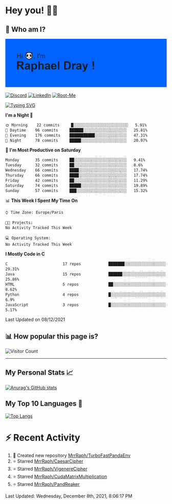 # **Hey you! 👋🏼**

## **🔎 Who am I?**

<img src="https://github.com/MrrRaph/MrrRaph/blob/master/header.png?raw=true">

[![Discord](https://img.shields.io/badge/Discord-7289DA?style=for-the-badge&logo=discord&logoColor=white
)](https://discordapp.com/users/MrRaph#4214/)
[![LinkedIn](https://img.shields.io/badge/LinkedIn-0077B5?style=for-the-badge&logo=linkedin&logoColor=white)](https://www.linkedin.com/in/raphaeldray/)
[![Root-Me](https://img.shields.io/badge/dynamic/json?color=yellowgreen&label=Root-me%20Score&query=score&style=for-the-badge&url=https://raw.githubusercontent.com/MrrRaph/MrrRaph/master/root-me-stats.json&logoColor=white)](https://www.root-me.org/PandHacker)


[![Typing SVG](https://readme-typing-svg.herokuapp.com?font=glory&size=23&multiline=true&height=65&lines=CyberSecurity+Engineer+%F0%9F%92%BB;Freelance+Fullstack+Developer)](https://git.io/typing-svg)

<!--START_SECTION:waka-->
**I'm a Night 🦉** 

```text
🌞 Morning    22 commits     █░░░░░░░░░░░░░░░░░░░░░░░░   5.91% 
🌆 Daytime    96 commits     ██████░░░░░░░░░░░░░░░░░░░   25.81% 
🌃 Evening    176 commits    ███████████░░░░░░░░░░░░░░   47.31% 
🌙 Night      78 commits     █████░░░░░░░░░░░░░░░░░░░░   20.97%

```
📅 **I'm Most Productive on Saturday** 

```text
Monday       35 commits     ██░░░░░░░░░░░░░░░░░░░░░░░   9.41% 
Tuesday      32 commits     ██░░░░░░░░░░░░░░░░░░░░░░░   8.6% 
Wednesday    66 commits     ████░░░░░░░░░░░░░░░░░░░░░   17.74% 
Thursday     66 commits     ████░░░░░░░░░░░░░░░░░░░░░   17.74% 
Friday       42 commits     ██░░░░░░░░░░░░░░░░░░░░░░░   11.29% 
Saturday     74 commits     █████░░░░░░░░░░░░░░░░░░░░   19.89% 
Sunday       57 commits     ███░░░░░░░░░░░░░░░░░░░░░░   15.32%

```


📊 **This Week I Spent My Time On** 

```text
⌚︎ Time Zone: Europe/Paris

🐱‍💻 Projects: 
No Activity Tracked This Week

💻 Operating System: 
No Activity Tracked This Week

```

**I Mostly Code in C** 

```text
C                        17 repos            ███████░░░░░░░░░░░░░░░░░░   29.31% 
Java                     15 repos            ██████░░░░░░░░░░░░░░░░░░░   25.86% 
HTML                     5 repos             ██░░░░░░░░░░░░░░░░░░░░░░░   8.62% 
Python                   4 repos             █░░░░░░░░░░░░░░░░░░░░░░░░   6.9% 
JavaScript               3 repos             █░░░░░░░░░░░░░░░░░░░░░░░░   5.17%

```



 Last Updated on 08/12/2021
<!--END_SECTION:waka-->

## **📊 How popular this page is?**

![Visitor Count](https://profile-counter.glitch.me/MrrRaph/count.svg)

---

## **My Personal Stats 📈**

[![Anurag's GitHub stats](https://github-readme-stats.vercel.app/api?username=mrrraph&count_private=true&show_icons=true&title_color=fff&text_color=fff&bg_color=30,36d1dc,904e95)](https://github.com/anuraghazra/github-readme-stats)

## **My Top 10 Languages 📣**

[![Top Langs](https://github-readme-stats.vercel.app/api/top-langs/?username=mrrraph&langs_count=10&layout=compact&hide=html,css&hide_title=true)](https://github.com/anuraghazra/github-readme-stats)


# **⚡ Recent Activity**

<!--RECENT_ACTIVITY:start-->
1. 📔 Created new repository [MrrRaph/TurboFastPandaEnv](https://github.com/MrrRaph/TurboFastPandaEnv)
2. ⭐ Starred [MrrRaph/CaesarCipher](https://github.com/MrrRaph/CaesarCipher)
3. ⭐ Starred [MrrRaph/VigenereCipher](https://github.com/MrrRaph/VigenereCipher)
4. ⭐ Starred [MrrRaph/CudaMatrixMultiplication](https://github.com/MrrRaph/CudaMatrixMultiplication)
5. ⭐ Starred [MrrRaph/PandReaker](https://github.com/MrrRaph/PandReaker)
<!--RECENT_ACTIVITY:end-->
<!--RECENT_ACTIVITY:last_update-->
Last Updated: Wednesday, December 8th, 2021, 8:06:17 PM
<!--RECENT_ACTIVITY:last_update_end-->
